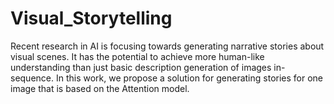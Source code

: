 # Visual_Storytelling
Recent research in AI is focusing towards generating narrative stories about visual scenes. It has the potential to achieve more human-like understanding than just basic description generation of images in-sequence. In this work, we propose a solution for generating stories for one image that is based on the Attention model.
 
